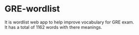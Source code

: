 # GRE-wordlist
It is wordlist web app to help improve vocabulary for GRE exam.<br>
It has a total of 1162 words with there meanings.
